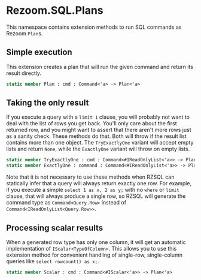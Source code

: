 # Rezoom.SQL.Plans

This namespace contains extension methods to run SQL commands as Rezoom `Plan`s.

## Simple execution

This extension creates a plan that will run the given command and return its result directly.

```fsharp
static member Plan : cmd : Command<'a> -> Plan<'a>
```

## Taking the only result

If you execute a query with a `limit 1` clause, you will probably not want to
deal with the list of rows you get back. You'll only care about the first
returned row, and you might want to assert that there aren't more rows just as a
sanity check. These methods do that. Both will throw if the result list contains
more than one object. The `TryExactlyOne` variant will accept empty lists and
return `None`, while the `ExactlyOne` variant will throw on empty lists.

```fsharp
static member TryExactlyOne : cmd : Command<#IReadOnlyList<'a>> -> Plan<'a option>
static member ExactlyOne : command : Command<#IReadOnlyList<'a>> -> Plan<'a>
```

Note that it is not necessary to use these methods when RZSQL can statically
infer that a query will always return exactly one row. For example, if you
execute a simple `select 1 as x, 2 as y;` with no `where` or `limit` clause,
that will always produce a single row, so RZSQL will generate the command type
as `Command<Query.Row>` instead of `Command<IReadOnlyList<Query.Row>>`.

## Processing scalar results

When a generated row type has only one column, it will get an automatic
implementation of `IScalar<TypeOfColumn>`. This allows you to use this
extension method for convenient handling of single-row, single-column queries
like `select rowcount() as x;`.

```fsharp
static member Scalar : cmd : Command<#IScalar<'a>> -> Plan<'a>
```
